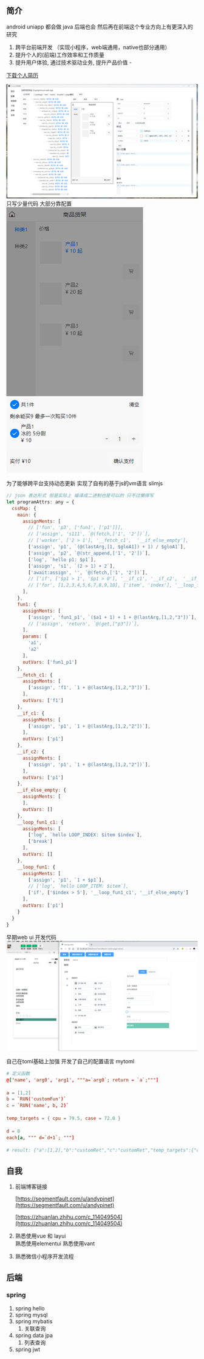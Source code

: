 
## 简介

android  uniapp  都会做 java 后端也会
然后再在前端这个专业方向上有更深入的研究

1. 跨平台前端开发 （实现小程序，web端通用，native也部分通用）
2. 提升个人的(前端)工作效率和工作质量
3. 提升用户体验, 通过技术驱动业务, 提升产品价值 -

<a href="/crm/凌柏超-web前端-个人简历2.pdf" download="凌柏超的个人简历">下载个人简历</a>

<xy-tab>
    <xy-tab-content label="自制快速代码编辑器">
      <img src="/articles/images/electron_main.png?v=1" />
    </xy-tab-content>
    <xy-tab-content label="使用编辑器制作的店铺页面 uniapp 架构">
      <div>只写少量代码 大部分靠配置</div>
      <img src="/articles/images/webapp_cart.png" />
    </xy-tab-content>
</xy-tab>


为了能够跨平台支持动态更新  实现了自有的基于js的vm语言 slimjs


```js
// json 表达形式 但是实际上 编译成二进制也是可以的 只不过懒得写  
let programAttrs: any = {
  cssMap: {
    main: {
      assignMents: [
        // ['fun', 'p3', ['fun1', ['p1']]],
        // ['assign', 's111', `@(fetch,['1', '2'])`],
        // ['worker', ['2 > 1'], '__fetch_c1',  '__if_else_empty'],    
        ['assign', 'p1', `(@(lastArg,[1, $gloA1]) + 1) / $gloA1`],
        ['assign', 'p2', `@(str_append,['1', '2'])`],
        ['log', `hello p1: $p1`],
        ['assign', 's1', `(2 > 1) + 2`],
        ['await:assign', '', `@(fetch,['1', '2'])`],
        // ['if', ['$p1 > 1', '$p1 > 0'], '__if_c1', '__if_c2',  '__if_else_empty'],    
        // ['for', [1,2,3,4,5,6,7,8,9,10], ['item', 'index'], '__loop_fun1']
      ],
    },
    fun1: {
      assignMents: [
        ['assign', 'fun1_p1', `($a1 + 1) + 1 + @(lastArg,[1,2,"3"])`],
        // ['assign', 'return', `@(get,["p3"])`],
      ],
      params: [
        'a1',
        'a2'
      ],
      outVars: ['fun1_p1']
    },
    __fetch_c1: {
      assignMents: [
        ['assign', 'f1', `1 + @(lastArg,[1,2,"3"])`],
      ],
      outVars: ['f1']
    },
    __if_c1: {
      assignMents: [
        ['assign', 'p1', `1 + @(lastArg,[1,2,"2"])`],
      ],
      outVars: ['p1']
    },
    __if_c2: {
      assignMents: [
        ['assign', 'p1', `1 + @(lastArg,[1,2,"2"])`],
      ],
      outVars: ['p1']
    },
    __if_else_empty: {
      assignMents: [
      ],
      outVars: []
    },
    __loop_fun1_c1: {
      assignMents: [
        ['log', `hello LOOP_INDEX: $item $index`],
        ['break']
      ],
      outVars: []
    },
    __loop_fun1: {
      assignMents: [
        ['assign', 'p1', `1 + $p1`],
        // ['log', `hello LOOP_ITEM: $item`],
        ['if', ['$index > 5'], '__loop_fun1_c1', '__if_else_empty']
      ],
      outVars: ['p1']
    }
  }
}

```

早期web ui 开发代码
![](assets/images/toolapp1.png)


自己在toml基础上加强 开发了自己的配置语言 mytoml

```toml
# 定义函数
@['name', 'arg0', 'arg1', """a=`arg0`; return = `a`;"""]

a = [1,2]
b = `RUN('customFun')`
c = `RUN('name', b, 2)`

temp_targets = { cpu = 79.5, case = 72.0 }

d = 0
each[a, """ d=`d+1`; """]

# result: {"a":[1,2],"b":"customRet","c":"customRet","temp_targets":{"cpu":79.5,"case":72},"d":2}
```


## 自我

1. 前端博客链接
   
   [https://segmentfault.com/u/andypinet](https://segmentfault.com/u/andypinet)
   
   [https://zhuanlan.zhihu.com/c_114049504](https://zhuanlan.zhihu.com/c_114049504)

2. 熟悉使用vue 和 layui  
   熟悉使用elementui
   熟悉使用vant 

3. 熟悉微信小程序开发流程

## 后端

### spring 

1. spring hello
2. spring mysql
3. spring mybatis
   1. 关联查询
4. spring data jpa
   1. 列表查询
5. spring jwt



